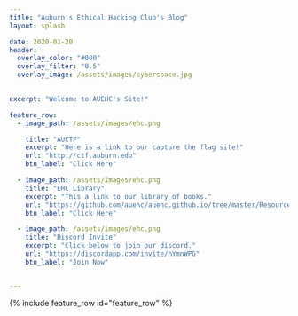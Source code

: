 ```yaml
---
title: "Auburn's Ethical Hacking Club's Blog"
layout: splash

date: 2020-01-20
header:
  overlay_color: "#000"
  overlay_filter: "0.5"
  overlay_image: /assets/images/cyberspace.jpg

  
excerpt: "Welcome to AUEHC's Site!"

feature_row:
  - image_path: /assets/images/ehc.png

    title: "AUCTF"
    excerpt: "Here is a link to our capture the flag site!"
    url: "http://ctf.auburn.edu"
    btn_label: "Click Here"

  - image_path: /assets/images/ehc.png
    title: "EHC Library"
    excerpt: "This a link to our library of books."
    url: "https://github.com/auehc/auehc.github.io/tree/master/Resources"
    btn_label: "Click Here"

  - image_path: /assets/images/ehc.png
    title: "Discord Invite"
    excerpt: "Click below to join our discord."
    url: "https://discordapp.com/invite/hYmnWPG"
    btn_label: "Join Now"


---
```



{% include feature_row id="feature_row" %}

